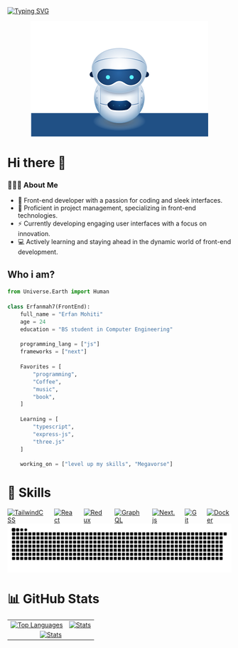 <a href="https://git.io/typing-svg"><img src="https://readme-typing-svg.demolab.com?font=Fira+Code&pause=1000&random=false&width=435&lines=Welcome+to+my+dream+world+%3A)" alt="Typing SVG" /></a>

<p align="center">
  <img src="https://github.com/amir-wyvern/amir-wyvern/blob/main/robot.svg">
</p> 

# Hi there 👋

<!-- [![Typing SVG](https://readme-typing-svg.demolab.com?font=Fira+Code&size=27&pause=1000&color=21F7A0&center=true&width=435&lines=%E1%9A%B1%E1%9A%A8%E1%9A%B7%E1%9A%BE%E1%9A%A8%E1%9A%B1%E1%9B%96%E1%9A%B2%E1%9B%AB%E1%9B%81%E1%9B%8A%E1%9B%AB%E1%9A%B2%E1%9B%9F%E1%9B%97%E1%9B%81%E1%9B%9C;%E1%9A%A8%E1%9A%B1%E1%9B%96%E1%9B%AB%E1%9B%83%E1%9B%9F%E1%9A%A2%E1%9B%AB%E1%9A%B2%E1%9A%A8%E1%9B%9A%E1%9B%97%E1%9B%AB%E1%9A%A8%E1%9A%BE%E1%9B%9E%E1%9B%AB%E1%9A%B1%E1%9B%96%E1%9A%A8%E1%9B%8A%E1%9B%9F%E1%9A%BE%E1%9A%A8%E1%9B%92%E1%9B%9A%E1%9B%96%E1%9B%AB%E1%9B%88%E1%9B%96%E1%9A%B1%E1%9B%8A%E1%9B%9F%E1%9A%BE)](https://git.io/typing-svg) -->

<!-- ## 📝My Recent Blog Posts: -->
<!-- BLOGPOSTS:START -->
<!-- - 🚀 [Security tips that we must follow in django](https://shahriaarrr.hashnode.dev/django-security-tips) -->
<!-- - 💯 [10 Linux command that can cause destruction and should never be run](https://shahriaarrr.hashnode.dev/ten-dangerous-linux-commands) -->
<!-- - 💫 [Introduction of Python frameworks for Back-End programming](https://shahriaarrr.hashnode.dev/python-web-frameworks) -->
<!-- - 💯 [Hello World](https://shahriaarrr.hashnode.dev/hello-world)<!-- BLOGPOSTS:END -->

### 🧑🏻‍💻 About Me

- 🚀 Front-end developer with a passion for coding and sleek interfaces.
- 🧠 Proficient in project management, specializing in front-end technologies.
- ⚡ Currently developing engaging user interfaces with a focus on innovation.
- 💻 Actively learning and staying ahead in the dynamic world of front-end development.

## Who i am?
```py
from Universe.Earth import Human

class Erfanmah7(FrontEnd):
    full_name = "Erfan Mohiti"
    age = 24
    education = "BS student in Computer Engineering"

    programming_lang = ["js"]
    frameworks = ["next"]

    Favorites = [
        "programming", 
        "Coffee",
        "music",
        "book", 
    ]

    Learning = [
        "typescript",
        "express-js",
        "three.js"
    ]

    working_on = ["level up my skills", "Megavorse"]
```

# 📌 Skills

<!--  ![Figma](https://img.shields.io/badge/-Figma-05122A?style=flat&logo=Figma)&nbsp; -->
<!--  ![HTML5](https://img.shields.io/badge/-HTML5-05122A?style=flat&logo=HTML5)&nbsp; -->
<!--  ![CSS3](https://img.shields.io/badge/-CSS3-05122A?style=flat&logo=CSS3&logoColor=1572B6)&nbsp; -->
<!--  ![SASS](https://img.shields.io/badge/-SASS-05122A?style=flat&logo=SASS&logoColor=ce6b9c)&nbsp; -->
<!--  ![StyledComponents](https://img.shields.io/badge/-StyledComponents-05122A?style=flat&logo=StyledComponents&logoColor=ce6b9c)&nbsp; -->

<!-- ![Tailwindcss](https://img.shields.io/badge/-Tailwindcss-05122A?style=flat&logo=Tailwindcss&logoColor=ce6b9c)&nbsp; -->
<!-- ![React](https://img.shields.io/badge/-React-05122A?style=flat&logo=react)&nbsp; -->
<!-- ![Redux](https://img.shields.io/badge/-Redux-05122A?style=flat&logo=Redux)&nbsp; -->
<!-- ![GraphQL](https://img.shields.io/badge/-GraphQL-05122A?style=flat&logo=GraphQL)&nbsp; -->
<!-- ![Next.js](https://img.shields.io/badge/-Next.js-05122A?style=flat&logo=Next.js)&nbsp; -->
<!-- ![Git](https://img.shields.io/badge/-Git-05122A?style=flat&logo=git)&nbsp; -->

<!-- ![JavaScript](https://img.shields.io/badge/-JavaScript-05122A?style=flat&logo=javascript)&nbsp;  -->
<!-- ![NodeJS](https://img.shields.io/badge/-NodeJS-05122A?style=flat&logo=node.js)&nbsp; -->
<!-- ![Dart](https://img.shields.io/badge/-Dart-05122A?style=flat&logo=dart)&nbsp; -->
<!-- ![Flutter](https://img.shields.io/badge/-Flutter-05122A?style=flat&logo=flutter)&nbsp; -->
<!-- [![Visual Studio Code](https://img.shields.io/badge/-VS%20Code-05122A?style=flat&logo=visual-studio-code&logoColor=007ACC)](#)&nbsp; -->
<!-- ![GitHub](https://img.shields.io/badge/-GitHub-05122A?style=flat&logo=github)&nbsp; -->
<!-- ![GitLab](https://img.shields.io/badge/-GitLab-05122A?style=flat&logo=GitLab)&nbsp; -->
<!-- ![NPM](https://img.shields.io/badge/-NPM-05122A?style=flat&logo=NPM)&nbsp; -->
<!-- ![Vercel](https://img.shields.io/badge/-Vercel-05122A?style=flat&logo=Vercel)&nbsp; -->

<div align="left" style="display: flex; flex-direction: row; gap: 20px; align-items: center;">
  <a href="https://tailwindcss.com/" target="_blank" title="TailwindCSS" style="outline: none; border: none;">
    <img src="https://www.vectorlogo.zone/logos/tailwindcss/tailwindcss-icon.svg" alt="TailwindCSS" width="40" height="40" />
  </a>
  <a href="https://reactjs.org/" target="_blank" title="React" style="outline: none; border: none;">
    <img src="https://cdn.jsdelivr.net/gh/devicons/devicon/icons/react/react-original.svg" alt="React" width="40" height="40"/>
  </a>
  <a href="https://redux.js.org/" target="_blank" title="Redux" style="outline: none; border: none;">
    <img src="https://cdn.jsdelivr.net/gh/devicons/devicon/icons/redux/redux-original.svg" alt="Redux" width="40" height="40"/>
  </a>
  <a href="https://graphql.org/" target="_blank" title="GraphQL" style="outline: none; border: none;">
    <img src="https://cdn.jsdelivr.net/gh/devicons/devicon/icons/graphql/graphql-plain.svg" alt="GraphQL" width="40" height="40"/>
  </a>
  <a href="https://nextjs.org/" target="_blank" title="Next.js" style="outline: none; border: none;">
    <img src="https://cdn.jsdelivr.net/gh/devicons/devicon/icons/nextjs/nextjs-original.svg" alt="Next.js" width="40" height="40"/>
  </a>
  <a href="https://git-scm.com/" target="_blank" title="Git" style="outline: none; border: none;">
    <img src="https://cdn.jsdelivr.net/gh/devicons/devicon/icons/git/git-original.svg" alt="Git" width="40" height="40"/>
  </a>
  <a href="https://www.docker.com/" target="_blank" title="Docker" style="outline: none; border: none;">
    <img src="https://cdn.jsdelivr.net/gh/devicons/devicon/icons/docker/docker-original.svg" alt="Docker" width="40" height="40"/>
  </a>
</div>







<img align="center" src="https://raw.githubusercontent.com/plexpt/plexpt/snake/github-snake.svg">

<!-- [![shahriaarrr's GitHub stats](https://github-readme-stats.vercel.app/api?username=erfanmah7&hide=prs&custom_title=My%20Github%20Stat's&show_icons=true&theme=tokyonight&border_radius=10&hide_border=true&bg_color=15,0d1117,1a1b26)](https://github.com/erfanmah7) -->


<!-- [![Top Langs](https://github-readme-stats.vercel.app/api/top-langs/?username=erfanmah7&hide=Vim+Script,Vim+Snippet,C&theme=tokyonight&hide_border=true&border_radius=10&bg_color=15,0d1117,1a1b26&show_icons=true&layout=compact)](https://github.com/erfanmah7) -->

# 📊 GitHub Stats

<div align="center">
<table>
<tr>
<td align="center"><a href="https://github.com/erfanmah7"><img  style="width:100%" src="https://github-readme-stats.vercel.app/api/top-langs/?username=erfanmah7&theme=github_dark&include_all_commits=true&count_private=true&layout=compact" alt="Top Languages"></a></td>
 <td align="center"><a href="https://github.com/erfanmah7"><img style="width:100%" src="https://github-readme-stats.vercel.app/api?username=erfanmah7&theme=github_dark&include_all_commits=true&count_private=true" alt="Stats"></a></td>
</tr>
<tr>
  <td align="center" colspan="2"><a href="https://github.com/erfanmah7"><img style="width:100%" src="https://github-readme-activity-graph.vercel.app/graph/?username=erfanmah7&bg_color=0D1117&color=58A5FE&line=58A5FE&point=FFFFFF" alt="Stats"></a></td>
</tr>
</table>
</div>

